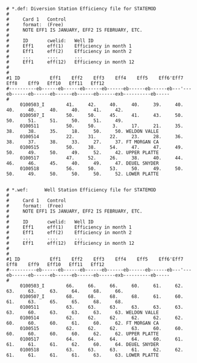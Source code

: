     # *.def: Diversion Station Efficiency file for STATEMOD
    #
    #     Card 1   Control
    #     format:  (Free)
    #     NOTE EFF1 IS JANUARY, EFF2 IS FEBRUARY, ETC.
    #
    #     ID       cwelid:   Well ID
    #     Eff1     eff(1)    Efficiency in month 1
    #     Eff1     eff(2)    Efficiency in month 2
    #     ...      ....      ...
    #     Eff1     eff(12)   Efficiency in month 12
    #
    #
    #1 ID           Eff1    Eff2    Eff3    Eff4    Eff5    Eff6'Eff7    Eff8    Eff9   Eff10   Eff11   Eff12
    #----------eb------eb------eb------eb------eb------eb------eb---'---eb------eb------eb------eb------eb------exb----------eb-----
    #
         0100503_I        41.     42.     40.     40.     39.     40.     40.     40.     40.     40.     41.     42.             
         0100507_I        50.     50.     45.     41.     43.     50.     50.     51.     51.     50.     51.     49.             
         0100511          50.     50.      3.     17.     21.     35.     38.     38.     35.     18.     50.     50. WELDON VALLE
         0100514          22.     31.     22.     23.     28.     36.     38.     37.     38.     33.     27.     37. FT MORGAN CA
         0100515          50.     38.     54.     47.     47.     49.     50.     49.     50.     49.     52.     42. UPPER PLATTE
         0100517          47.     52.     26.     38.     40.     44.     46.     46.     45.     40.     49.     47. DEUEL SNYDER
         0100518          56.     50.     53.     50.     49.     50.     50.     49.     50.     50.     50.     52. LOWER PLATTE
 

    # *.wef:      Well Station Efficiency file for STATEMOD
    #
    #     Card 1   Control
    #     format:  (Free)
    #     NOTE EFF1 IS JANUARY, EFF2 IS FEBRUARY, ETC.
    #
    #     ID       cwelid:   Well ID
    #     Eff1     eff(1)    Efficiency in month 1
    #     Eff1     eff(2)    Efficiency in month 2
    #     ...      ....      ...
    #     Eff1     eff(12)   Efficiency in month 12
    #
    #
    #1 ID           Eff1    Eff2    Eff3    Eff4    Eff5    Eff6'Eff7    Eff8    Eff9   Eff10   Eff11   Eff12
    #----------eb------eb------eb------eb------eb------eb------eb---'---eb------eb------eb------eb------eb------exb----------eb-----
    #
         0100503_I        66.     66.     66.     60.     61.     62.     63.     63.     63.     64.     68.     66.             
         0100507_I        68.     68.     68.     68.     61.     60.     61.     63.     65.     65.     68.     68.             
         0100511          63.     63.     63.     63.     63.     63.     63.     60.     63.     63.     63.     63. WELDON VALLE
         0100514          62.     62.     62.     62.     62.     62.     60.     60.     60.     61.     60.     62. FT MORGAN CA
         0100515          62.     62.     62.     63.     60.     60.     60.     60.     60.     60.     62.     62. UPPER PLATTE
         0100517          64.     64.     64.     64.     60.     61.     61.     61.     61.     62.     60.     64. DEUEL SNYDER
         0100518          63.     63.     63.     61.     62.     62.     61.     61.     61.     61.     63.     63. LOWER PLATTE